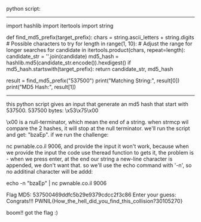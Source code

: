 python script:

*****************************************************************************
import hashlib
import itertools
import string

def find_md5_prefix(target_prefix):
    chars = string.ascii_letters + string.digits  # Possible characters to try
    for length in range(1, 10):  # Adjust the range for longer searches
        for candidate in itertools.product(chars, repeat=length):
            candidate_str = ''.join(candidate)
            md5_hash = hashlib.md5(candidate_str.encode()).hexdigest()
            if md5_hash.startswith(target_prefix):
                return candidate_str, md5_hash

result = find_md5_prefix("537500")
print("Matching String:", result[0])
print("MD5 Hash:", result[1])

****************************************************************************

this python script gives an input that generate an md5 hash that start with 537500.
537500 bytes:
\x53\x75\x00

\x00 is a null-terminator, which mean the end of a string. when strmcp wil compare the 2 hashes, it will stop at the null terminator. we'll run the script and get: "bzaEp". if we run the challenge:

nc pwnable.co.il 9006, and provide the input it won't work, because when we provide the input the code use theread function to gets it, the problem is - when we press enter, at the end our string a new-line character is appended, we don't want that. so we'll use the echo command with '-n', so no additinal character will be addd:

echo -n "bzaEp" | nc pwnable.co.il 9006

Flag MD5:
537500469ddfc5b29e9379cdcc2f3c86
Enter your guess: Congrats!!!
PWNIL{How_the_hell_did_you_find_this_collision?30105270}


boom!! got the flag :)